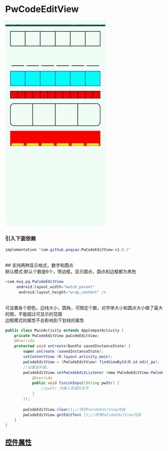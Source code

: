 # PwCodeEditView
![image](https://github.com/poqiao/PwCodeEditView/blob/master/app/src/main/assets/sssssss3.gif)<br>
### 引入下面依赖</br>
```Java
implementation 'com.github.poqiao:PwCodeEditView:v1.0.1'
```
<br>## 支持两种显示格式，数字和圆点</br>
默认模式:默认个数是6个，带边框，显示圆点，圆点和边框都为黑色
```Java
<com.mxq.pq.PwCodeEditView
     android:layout_width="match_parent"
      android:layout_height="wrap_content" />
```
<br>可设置各个颜色，边线大小，圆角，可限定个数，对字体大小和圆点大小做了最大的限，不能超过可显示的范围</br>
边框模式的属性不会影响到下划线的属性

```java
public class MainActivity extends AppCompatActivity {
    private PwCodeEditView pwCodeEditView;
    @Override
    protected void onCreate(Bundle savedInstanceState) {
        super.onCreate (savedInstanceState);
        setContentView (R.layout.activity_main);
        pwCodeEditView = (PwCodeEditView) findViewById(R.id.edit_pw);
        //设置监听器，
        pwCodeEditView.setPwCodeEditListener (new PwCodeEditView.PwCodeEditListener () {
            @Override
            public void finishInput(String pwStr) {
                //pwStr 为输入完成的文字
            }
        });

        pwCodeEditView.clear();//清空PwCodeEditView内容
        pwCodeEditView.getEditText ();//获得PwCodeEditView内容
    }
}
```
## [控件属性](https://github.com/poqiao/PwCodeEditView/blob/master/pw_code_editview/src/main/res/values/attrs.xml)

   
